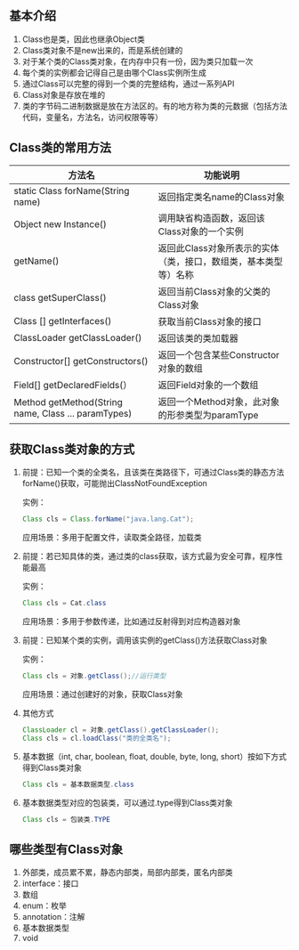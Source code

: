 ## 基本介绍

1. Class也是类，因此也继承Object类
2. Class类对象不是new出来的，而是系统创建的
3. 对于某个类的Class类对象，在内存中只有一份，因为类只加载一次
4. 每个类的实例都会记得自己是由哪个Class实例所生成
5. 通过Class可以完整的得到一个类的完整结构，通过一系列API
6. Class对象是存放在堆的
7. 类的字节码二进制数据是放在方法区的。有的地方称为类的元数据（包括方法代码，变量名，方法名，访问权限等等）

## Class类的常用方法

|方法名|功能说明|
|--|--|
|static Class forName(String name)|返回指定类名name的Class对象|
|Object new Instance()|调用缺省构造函数，返回该Class对象的一个实例|
|getName()|返回此Class对象所表示的实体（类，接口，数组类，基本类型等）名称|
|class getSuperClass()|返回当前Class对象的父类的Class对象|
|Class [] getInterfaces()|获取当前Class对象的接口|
|ClassLoader getClassLoader()|返回该类的类加载器|
|Constructor[] getConstructors()|返回一个包含某些Constructor对象的数组|
|Field[] getDeclaredFields(）|返回Field对象的一个数组|
|Method getMethod(String name, Class ... paramTypes)|返回一个Method对象，此对象的形参类型为paramType|

## 获取Class类对象的方式

1. 前提：已知一个类的全类名，且该类在类路径下，可通过Class类的静态方法forName()获取，可能抛出ClassNotFoundException
   
   实例：
   ```java
   Class cls = Class.forName("java.lang.Cat");
   ```
   
   应用场景：多用于配置文件，读取类全路径，加载类
2. 前提：若已知具体的类，通过类的class获取，该方式最为安全可靠，程序性能最高
   
   实例：
   ```java
   Class cls = Cat.class
   ```
   
   应用场景：多用于参数传递，比如通过反射得到对应构造器对象
3. 前提：已知某个类的实例，调用该实例的getClass()方法获取Class对象
   
   实例：
   ```java
   Class cls = 对象.getClass();//运行类型
   ```
   
   应用场景：通过创建好的对象，获取Class对象
4. 其他方式
   ```java
   ClassLoader cl = 对象.getClass().getClassLoader();
   Class cls = cl.loadClass("类的全类名");
   ```
5. 基本数据（int, char, boolean, float, double, byte, long, short）按如下方式得到Class类对象
   ```java
   Class cls = 基本数据类型.class
   ```
6. 基本数据类型对应的包装类，可以通过.type得到Class类对象
   ```java
   Class cls = 包装类.TYPE
   ```

## 哪些类型有Class对象

1. 外部类，成员累不累，静态内部类，局部内部类，匿名内部类
2. interface：接口
3. 数组
4. enum：枚举
5. annotation：注解
6. 基本数据类型
7. void
